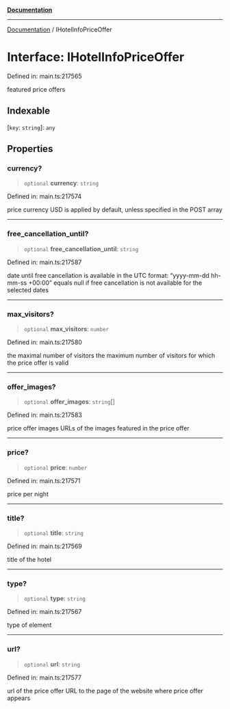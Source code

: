 [**Documentation**](../README.md)

***

[Documentation](../README.md) / IHotelInfoPriceOffer

# Interface: IHotelInfoPriceOffer

Defined in: main.ts:217565

featured price offers

## Indexable

\[`key`: `string`\]: `any`

## Properties

### currency?

> `optional` **currency**: `string`

Defined in: main.ts:217574

price currency
USD is applied by default, unless specified in the POST array

***

### free\_cancellation\_until?

> `optional` **free\_cancellation\_until**: `string`

Defined in: main.ts:217587

date until free cancellation is available
in the UTC format: “yyyy-mm-dd hh-mm-ss +00:00”
equals null if free cancellation is not available for the selected dates

***

### max\_visitors?

> `optional` **max\_visitors**: `number`

Defined in: main.ts:217580

the maximal number of visitors
the maximum number of visitors for which the price offer is valid

***

### offer\_images?

> `optional` **offer\_images**: `string`[]

Defined in: main.ts:217583

price offer images
URLs of the images featured in the price offer

***

### price?

> `optional` **price**: `number`

Defined in: main.ts:217571

price per night

***

### title?

> `optional` **title**: `string`

Defined in: main.ts:217569

title of the hotel

***

### type?

> `optional` **type**: `string`

Defined in: main.ts:217567

type of element

***

### url?

> `optional` **url**: `string`

Defined in: main.ts:217577

url of the price offer
URL to the page of the website where price offer appears
